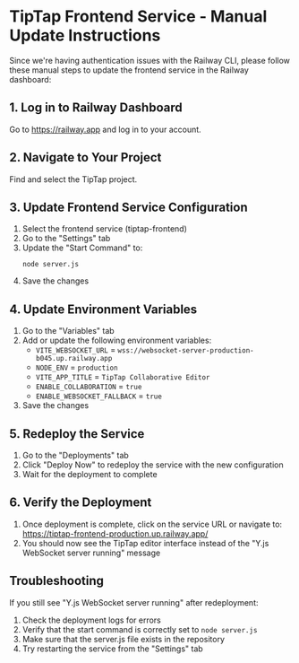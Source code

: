 # TipTap Frontend Service - Manual Update Instructions

Since we're having authentication issues with the Railway CLI, please follow these manual steps to update the frontend service in the Railway dashboard:

## 1. Log in to Railway Dashboard

Go to https://railway.app and log in to your account.

## 2. Navigate to Your Project

Find and select the TipTap project.

## 3. Update Frontend Service Configuration

1. Select the frontend service (tiptap-frontend)
2. Go to the "Settings" tab
3. Update the "Start Command" to:
   ```
   node server.js
   ```
4. Save the changes

## 4. Update Environment Variables

1. Go to the "Variables" tab
2. Add or update the following environment variables:
   - `VITE_WEBSOCKET_URL` = `wss://websocket-server-production-b045.up.railway.app`
   - `NODE_ENV` = `production`
   - `VITE_APP_TITLE` = `TipTap Collaborative Editor`
   - `ENABLE_COLLABORATION` = `true`
   - `ENABLE_WEBSOCKET_FALLBACK` = `true`
3. Save the changes

## 5. Redeploy the Service

1. Go to the "Deployments" tab
2. Click "Deploy Now" to redeploy the service with the new configuration
3. Wait for the deployment to complete

## 6. Verify the Deployment

1. Once deployment is complete, click on the service URL or navigate to:
   https://tiptap-frontend-production.up.railway.app/
2. You should now see the TipTap editor interface instead of the "Y.js WebSocket server running" message

## Troubleshooting

If you still see "Y.js WebSocket server running" after redeployment:

1. Check the deployment logs for errors
2. Verify that the start command is correctly set to `node server.js`
3. Make sure that the server.js file exists in the repository
4. Try restarting the service from the "Settings" tab 